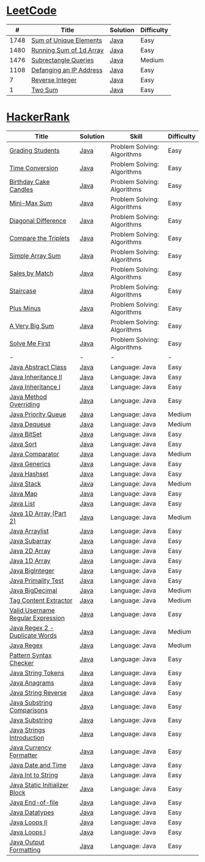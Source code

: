 # [LeetCode](https://leetcode.com/)

| # | Title | Solution | Difficulty |
|---| ----- | -------- | ---------- |
|1748|[Sum of Unique Elements](https://leetcode.com/problems/sum-of-unique-elements/) | [Java](https://github.com/MaksNazarenko/competitive-programming/tree/master/leetcode/java/com/maksnazarenko/sum_of_unique_elements)|Easy|
|1480|[Running Sum of 1d Array](https://leetcode.com/problems/running-sum-of-1d-array/) | [Java](https://github.com/MaksNazarenko/competitive-programming/tree/master/leetcode/java/com/maksnazarenko/running_sum_of_1d_array)|Easy|
|1476|[Subrectangle Queries](https://leetcode.com/problems/subrectangle-queries/) | [Java](https://github.com/MaksNazarenko/competitive-programming/tree/master/leetcode/java/com/maksnazarenko/subrectangle_queries)|Medium|
|1108|[Defanging an IP Address](https://leetcode.com/problems/defanging-an-ip-address/) | [Java](https://github.com/MaksNazarenko/competitive-programming/tree/master/leetcode/java/com/maksnazarenko/defanging_an_ip_address)|Easy|
|7|[Reverse Integer](https://leetcode.com/problems/reverse-integer/) | [Java](https://github.com/MaksNazarenko/competitive-programming/tree/master/leetcode/java/com/maksnazarenko/reverse_integer)|Easy|
|1|[Two Sum](https://leetcode.com/problems/two-sum/) | [Java](https://github.com/MaksNazarenko/competitive-programming/tree/master/leetcode/java/com/maksnazarenko/two_sum)|Easy|


# [HackerRank](https://www.hackerrank.com/)

| Title | Solution | Skill|Difficulty |
| ----- | -------- | ---- |---------- |
|[Grading Students](https://www.hackerrank.com/challenges/grading/problem) | [Java](https://github.com/MaksNazarenko/competitive-programming/tree/master/hackerrank/java/com/maksnazarenko/problem_solving/algorithms/grading)|Problem Solving: Algorithms|Easy|
|[Time Conversion](https://www.hackerrank.com/challenges/time-conversion/problem) | [Java](https://github.com/MaksNazarenko/competitive-programming/tree/master/hackerrank/java/com/maksnazarenko/problem_solving/algorithms/time_conversion)|Problem Solving: Algorithms|Easy|
|[Birthday Cake Candles](https://www.hackerrank.com/challenges/birthday-cake-candles/problem) | [Java](https://github.com/MaksNazarenko/competitive-programming/tree/master/hackerrank/java/com/maksnazarenko/problem_solving/algorithms/birthday_cake_candles)|Problem Solving: Algorithms|Easy|
|[Mini-Max Sum](https://www.hackerrank.com/challenges/mini-max-sum/problem) | [Java](https://github.com/MaksNazarenko/competitive-programming/tree/master/hackerrank/java/com/maksnazarenko/problem_solving/algorithms/mini_max_sum)|Problem Solving: Algorithms|Easy|
|[Diagonal Difference](https://www.hackerrank.com/challenges/diagonal-difference/problem) | [Java](https://github.com/MaksNazarenko/competitive-programming/tree/master/hackerrank/java/com/maksnazarenko/problem_solving/algorithms/diagonal_difference)|Problem Solving: Algorithms|Easy|
|[Compare the Triplets](https://www.hackerrank.com/challenges/compare-the-triplets/problem) | [Java](https://github.com/MaksNazarenko/competitive-programming/tree/master/hackerrank/java/com/maksnazarenko/problem_solving/algorithms/compare_the_triplets)|Problem Solving: Algorithms|Easy|
|[Simple Array Sum](https://www.hackerrank.com/challenges/simple-array-sum/problem) | [Java](https://github.com/MaksNazarenko/competitive-programming/tree/master/hackerrank/java/com/maksnazarenko/problem_solving/algorithms/simple_array_sum)|Problem Solving: Algorithms|Easy|
|[Sales by Match](https://www.hackerrank.com/challenges/sock-merchant/problem) | [Java](https://github.com/MaksNazarenko/competitive-programming/tree/master/hackerrank/java/com/maksnazarenko/problem_solving/algorithms/sales_by_match)|Problem Solving: Algorithms|Easy|
|[Staircase](https://www.hackerrank.com/challenges/staircase/problem) | [Java](https://github.com/MaksNazarenko/competitive-programming/tree/master/hackerrank/java/com/maksnazarenko/problem_solving/algorithms/staircase)|Problem Solving: Algorithms|Easy|
|[Plus Minus](https://www.hackerrank.com/challenges/plus-minus/problem) | [Java](https://github.com/MaksNazarenko/competitive-programming/tree/master/hackerrank/java/com/maksnazarenko/problem_solving/algorithms/plus_minus)|Problem Solving: Algorithms|Easy|
|[A Very Big Sum](https://www.hackerrank.com/challenges/a-very-big-sum/problem) | [Java](https://github.com/MaksNazarenko/competitive-programming/tree/master/hackerrank/java/com/maksnazarenko/problem_solving/algorithms/a_very_big_sum)|Problem Solving: Algorithms|Easy|
|[Solve Me First](https://www.hackerrank.com/challenges/solve-me-first/problem) | [Java](https://github.com/MaksNazarenko/competitive-programming/tree/master/hackerrank/java/com/maksnazarenko/problem_solving/algorithms/solve_me_first)|Problem Solving: Algorithms|Easy|
|-|-|-|-|
|[Java Abstract Class](https://www.hackerrank.com/challenges/java-abstract-class/problem) | [Java](https://github.com/MaksNazarenko/competitive-programming/tree/master/hackerrank/java/com/maksnazarenko/language_proficiency/java/java_abstract_class)|Language: Java|Easy|
|[Java Inheritance II](https://www.hackerrank.com/challenges/java-inheritance-2/problem) | [Java](https://github.com/MaksNazarenko/competitive-programming/tree/master/hackerrank/java/com/maksnazarenko/language_proficiency/java/java_inheritance_2)|Language: Java|Easy|
|[Java Inheritance I](https://www.hackerrank.com/challenges/java-inheritance-1/problem) | [Java](https://github.com/MaksNazarenko/competitive-programming/tree/master/hackerrank/java/com/maksnazarenko/language_proficiency/java/java_inheritance_1)|Language: Java|Easy|
|[Java Method Overriding](https://www.hackerrank.com/challenges/java-method-overriding/problem) | [Java](https://github.com/MaksNazarenko/competitive-programming/tree/master/hackerrank/java/com/maksnazarenko/language_proficiency/java/java_method_overriding)|Language: Java|Easy|
|[Java Priority Queue](https://www.hackerrank.com/challenges/java-priority-queue/problem) | [Java](https://github.com/MaksNazarenko/competitive-programming/tree/master/hackerrank/java/com/maksnazarenko/language_proficiency/java/java_priority_queue)|Language: Java|Medium|
|[Java Dequeue](https://www.hackerrank.com/challenges/java-dequeue/problem) | [Java](https://github.com/MaksNazarenko/competitive-programming/tree/master/hackerrank/java/com/maksnazarenko/language_proficiency/java/java_dequeue)|Language: Java|Medium|
|[Java BitSet](https://www.hackerrank.com/challenges/java-bitset/problem) | [Java](https://github.com/MaksNazarenko/competitive-programming/tree/master/hackerrank/java/com/maksnazarenko/language_proficiency/java/java_bitset)|Language: Java|Easy|
|[Java Sort](https://www.hackerrank.com/challenges/java-sort/problem) | [Java](https://github.com/MaksNazarenko/competitive-programming/tree/master/hackerrank/java/com/maksnazarenko/language_proficiency/java/java_sort)|Language: Java|Easy|
|[Java Comparator](https://www.hackerrank.com/challenges/java-comparator/problem) | [Java](https://github.com/MaksNazarenko/competitive-programming/tree/master/hackerrank/java/com/maksnazarenko/language_proficiency/java/java_comparator)|Language: Java|Medium|
|[Java Generics](https://www.hackerrank.com/challenges/java-generics/problem) | [Java](https://github.com/MaksNazarenko/competitive-programming/tree/master/hackerrank/java/com/maksnazarenko/language_proficiency/java/java_generics)|Language: Java|Easy|
|[Java Hashset](https://www.hackerrank.com/challenges/java-hashset/problem) | [Java](https://github.com/MaksNazarenko/competitive-programming/tree/master/hackerrank/java/com/maksnazarenko/language_proficiency/java/java_hashset)|Language: Java|Easy|
|[Java Stack](https://www.hackerrank.com/challenges/java-stack/problem) | [Java](https://github.com/MaksNazarenko/competitive-programming/tree/master/hackerrank/java/com/maksnazarenko/language_proficiency/java/java_stack)|Language: Java|Medium|
|[Java Map](https://www.hackerrank.com/challenges/phone-book/problem) | [Java](https://github.com/MaksNazarenko/competitive-programming/tree/master/hackerrank/java/com/maksnazarenko/language_proficiency/java/phone_book)|Language: Java|Easy|
|[Java List](https://www.hackerrank.com/challenges/java-list/problem) | [Java](https://github.com/MaksNazarenko/competitive-programming/tree/master/hackerrank/java/com/maksnazarenko/language_proficiency/java/java_list)|Language: Java|Easy|
|[Java 1D Array (Part 2)](https://www.hackerrank.com/challenges/java-1d-array/problem) | [Java](https://github.com/MaksNazarenko/competitive-programming/tree/master/hackerrank/java/com/maksnazarenko/language_proficiency/java/java_1d_array)|Language: Java|Medium|
|[Java Arraylist](https://www.hackerrank.com/challenges/java-arraylist/problem) | [Java](https://github.com/MaksNazarenko/competitive-programming/tree/master/hackerrank/java/com/maksnazarenko/language_proficiency/java/java_arraylist)|Language: Java|Easy|
|[Java Subarray](https://www.hackerrank.com/challenges/java-negative-subarray/problem) | [Java](https://github.com/MaksNazarenko/competitive-programming/tree/master/hackerrank/java/com/maksnazarenko/language_proficiency/java/java_negative_subarray)|Language: Java|Easy|
|[Java 2D Array](https://www.hackerrank.com/challenges/java-2d-array/problem) | [Java](https://github.com/MaksNazarenko/competitive-programming/tree/master/hackerrank/java/com/maksnazarenko/language_proficiency/java/java_2d_array)|Language: Java|Easy|
|[Java 1D Array](https://www.hackerrank.com/challenges/java-1d-array-introduction/problem) | [Java](https://github.com/MaksNazarenko/competitive-programming/tree/master/hackerrank/java/com/maksnazarenko/language_proficiency/java/java_1d_array_introduction)|Language: Java|Easy|
|[Java BigInteger](https://www.hackerrank.com/challenges/java-biginteger/problem) | [Java](https://github.com/MaksNazarenko/competitive-programming/tree/master/hackerrank/java/com/maksnazarenko/language_proficiency/java/java_biginteger)|Language: Java|Easy|
|[Java Primality Test](https://www.hackerrank.com/challenges/java-primality-test/problem) | [Java](https://github.com/MaksNazarenko/competitive-programming/tree/master/hackerrank/java/com/maksnazarenko/language_proficiency/java/java_primality_test)|Language: Java|Easy|
|[Java BigDecimal](https://www.hackerrank.com/challenges/java-bigdecimal/problem) | [Java](https://github.com/MaksNazarenko/competitive-programming/tree/master/hackerrank/java/com/maksnazarenko/language_proficiency/java/java_bigdecimal)|Language: Java|Medium|
|[Tag Content Extractor](https://www.hackerrank.com/challenges/tag-content-extractor/problem) | [Java](https://github.com/MaksNazarenko/competitive-programming/tree/master/hackerrank/java/com/maksnazarenko/language_proficiency/java/tag_content_extractor)|Language: Java|Medium|
|[Valid Username Regular Expression](https://www.hackerrank.com/challenges/valid-username-checker/problem) | [Java](https://github.com/MaksNazarenko/competitive-programming/tree/master/hackerrank/java/com/maksnazarenko/language_proficiency/java/valid_username_checker)|Language: Java|Easy|
|[Java Regex 2 - Duplicate Words](https://www.hackerrank.com/challenges/duplicate-word/problem) | [Java](https://github.com/MaksNazarenko/competitive-programming/tree/master/hackerrank/java/com/maksnazarenko/language_proficiency/java/duplicate_word)|Language: Java|Medium|
|[Java Regex](https://www.hackerrank.com/challenges/java-regex/problem) | [Java](https://github.com/MaksNazarenko/competitive-programming/tree/master/hackerrank/java/com/maksnazarenko/language_proficiency/java/java_regex)|Language: Java|Medium|
|[Pattern Syntax Checker](https://www.hackerrank.com/challenges/pattern-syntax-checker/problem) | [Java](https://github.com/MaksNazarenko/competitive-programming/tree/master/hackerrank/java/com/maksnazarenko/language_proficiency/java/pattern_syntax_checker)|Language: Java|Easy|
|[Java String Tokens](https://www.hackerrank.com/challenges/java-string-tokens/problem) | [Java](https://github.com/MaksNazarenko/competitive-programming/tree/master/hackerrank/java/com/maksnazarenko/language_proficiency/java/java_string_tokens)|Language: Java|Easy|
|[Java Anagrams](https://www.hackerrank.com/challenges/java-anagrams/problem) | [Java](https://github.com/MaksNazarenko/competitive-programming/tree/master/hackerrank/java/com/maksnazarenko/language_proficiency/java/java_anagrams)|Language: Java|Easy|
|[Java String Reverse](https://www.hackerrank.com/challenges/java-string-reverse/problem) | [Java](https://github.com/MaksNazarenko/competitive-programming/tree/master/hackerrank/java/com/maksnazarenko/language_proficiency/java/java_string_reverse)|Language: Java|Easy|
|[Java Substring Comparisons](https://www.hackerrank.com/challenges/java-string-compare/problem) | [Java](https://github.com/MaksNazarenko/competitive-programming/tree/master/hackerrank/java/com/maksnazarenko/language_proficiency/java/java_string_compare)|Language: Java|Easy|
|[Java Substring](https://www.hackerrank.com/challenges/java-substring/problem) | [Java](https://github.com/MaksNazarenko/competitive-programming/tree/master/hackerrank/java/com/maksnazarenko/language_proficiency/java/java_substring)|Language: Java|Easy|
|[Java Strings Introduction](https://www.hackerrank.com/challenges/java-strings-introduction/problem) | [Java](https://github.com/MaksNazarenko/competitive-programming/tree/master/hackerrank/java/com/maksnazarenko/language_proficiency/java/java_strings_introduction)|Language: Java|Easy|
|[Java Currency Formatter](https://www.hackerrank.com/challenges/java-currency-formatter/problem) | [Java](https://github.com/MaksNazarenko/competitive-programming/tree/master/hackerrank/java/com/maksnazarenko/language_proficiency/java/java_currency_formatter)|Language: Java|Easy|
|[Java Date and Time](https://www.hackerrank.com/challenges/java-date-and-time/problem) | [Java](https://github.com/MaksNazarenko/competitive-programming/tree/master/hackerrank/java/com/maksnazarenko/language_proficiency/java/java_date_and_time)|Language: Java|Easy|
|[Java Int to String](https://www.hackerrank.com/challenges/java-int-to-string/problem) | [Java](https://github.com/MaksNazarenko/competitive-programming/tree/master/hackerrank/java/com/maksnazarenko/language_proficiency/java/java_int_to_string)|Language: Java|Easy|
|[Java Static Initializer Block](https://www.hackerrank.com/challenges/java-static-initializer-block/problem) | [Java](https://github.com/MaksNazarenko/competitive-programming/tree/master/hackerrank/java/com/maksnazarenko/language_proficiency/java/java_static_initializer_block)|Language: Java|Easy|
|[Java End-of-file](https://www.hackerrank.com/challenges/java-end-of-file/problem) | [Java](https://github.com/MaksNazarenko/competitive-programming/tree/master/hackerrank/java/com/maksnazarenko/language_proficiency/java/java_end_of_file)|Language: Java|Easy|
|[Java Datatypes](https://www.hackerrank.com/challenges/java-datatypes/problem) | [Java](https://github.com/MaksNazarenko/competitive-programming/tree/master/hackerrank/java/com/maksnazarenko/language_proficiency/java/java_datatypes)|Language: Java|Easy|
|[Java Loops II](https://www.hackerrank.com/challenges/java-loops/problem) | [Java](https://github.com/MaksNazarenko/competitive-programming/tree/master/hackerrank/java/com/maksnazarenko/language_proficiency/java/java_loops)|Language: Java|Easy|
|[Java Loops I](https://www.hackerrank.com/challenges/java-loops-i/problem) | [Java](https://github.com/MaksNazarenko/competitive-programming/tree/master/hackerrank/java/com/maksnazarenko/language_proficiency/java/java_loops_i)|Language: Java|Easy|
|[Java Output Formatting](https://www.hackerrank.com/challenges/java-output-formatting/problem) | [Java](https://github.com/MaksNazarenko/competitive-programming/tree/master/hackerrank/java/com/maksnazarenko/language_proficiency/java/java_output_formatting)|Language: Java|Easy|
